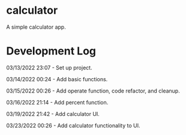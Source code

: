 # calculator

A simple calculator app.

# Development Log

03/13/2022 23:07 - Set up project.

03/14/2022 00:24 - Add basic functions.

03/15/2022 00:26 - Add operate function, code refactor, and cleanup.

03/16/2022 21:14 - Add percent function.

03/19/2022 21:42 - Add calculator UI.

03/23/2022 00:26 - Add calculator functionality to UI.